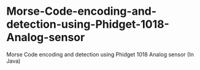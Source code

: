 # Morse-Code-encoding-and-detection-using-Phidget-1018-Analog-sensor
Morse Code encoding and detection using Phidget 1018 Analog sensor (In Java)
